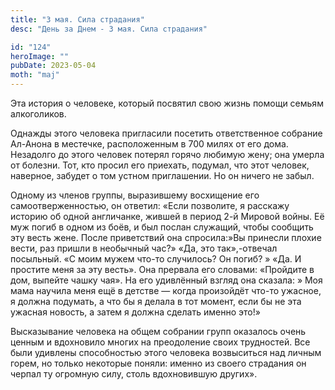 ```yaml
---
title: "3 мая. Сила страдания"
desc: "День за Днем - 3 мая. Сила страдания"

id: "124"
heroImage: ""
pubDate: 2023-05-04
moth: "maj"
---
```


Эта история о человеке, который посвятил свою жизнь помощи семьям алкоголиков.

Однажды этого человека пригласили посетить ответственное собрание Ал-Анона в
местечке, расположенным в 700 милях от его дома. Незадолго до этого человек
потерял горячо любимую жену; она умерла от болезни. Тот, кто просил его
приехать, подумал, что этот человек, наверное, забудет о том устном
приглашении. Но он ничего не забыл.

Одному из членов группы, выразившему восхищение его самоотверженностью, он
ответил: «Если позволите, я расскажу историю об одной англичанке, жившей в
период 2-й Мировой войны. Её муж погиб в одном из боёв, и был послан служащий,
чтобы сообщить эту весть жене. После приветствий она спросила:»Вы принесли
плохие вести, раз пришли в необычный час?» «Да, это так»,-отвечал посыльный.
«С моим мужем что-то случилось? Он погиб? » «Да. И простите меня за эту
весть». Она прервала его словами: «Пройдите в дом, выпейте чашку чая». На его
удивлённый взгляд она сказала: » Моя мама научила меня ещё в детстве — когда
произойдёт что-то ужасное, я должна подумать, а что бы я делала в тот момент,
если бы не эта ужасная новость, а затем я должна сделать именно это!»

Высказывание человека на общем собрании групп оказалось очень ценным и
вдохновило многих на преодоление своих трудностей. Все были удивлены
способностью этого человека возвыситься над личным горем, но только некоторые
поняли: именно из своего страдания он черпал ту огромную силу, столь
вдохновившую других».
